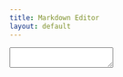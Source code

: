 ```yaml
---
title: Markdown Editor
layout: default
---
```


<textarea id="demo"></textarea>
<script>
new SimpleMDE({
    element: document.getElementById("demo"),
    spellChecker: false,
});
</script>
<link rel="stylesheet" href="https://maxcdn.bootstrapcdn.com/font-awesome/latest/css font-awesome.min.css">
<link rel="stylesheet" href="https://cdn.jsdelivr.net/simplemde/latest/simplemde.min.css">
<script src="https://cdn.jsdelivr.net/simplemde/latest/simplemde.min.js"></script>